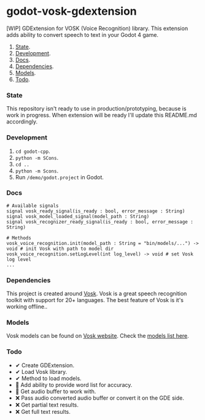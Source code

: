 # godot-vosk-gdextension
[WIP] GDExtension for VOSK (Voice Recognition) library. This extension adds ability to convert speech to text in your Godot 4 game.

1. [State](#state).
2. [Development](#development).
3. [Docs](#docs).
4. [Dependencies](#dependencies).
5. [Models](#models).
6. [Todo](#todo).



### State
This repository isn't ready to use in production/prototyping, because is work in progress. When extension will be ready I'll update this README.md accordingly.

### Development
1. `cd godot-cpp`.
2. `python -m SCons`.
3. `cd ..`
4. `python -m Scons`.
5. Run `/demo/godot.project` in Godot.


### Docs

```
# Available signals
signal vosk_ready_signal(is_ready : bool, error_message : String)
signal vosk_model_loaded_signal(model_path : String)
signal vosk_recognizer_ready_signal(is_ready : bool, error_message : String)

# Methods
vosk_voice_recognition.init(model_path : String = "bin/models/...") -> void # init Vosk with path to model dir
vosk_voice_recognition.setLogLevel(int log_level) -> void # set Vosk log level
...
```


### Dependencies

This project is created around [Vosk](https://alphacephei.com/vosk/). Vosk is a great speech recognition toolkit with support for 20+ languages. The best feature of Vosk is it's working offline..

### Models

Vosk models can be found on [Vosk website](https://alphacephei.com/vosk/). Check the [models list here](https://alphacephei.com/vosk/models).


### Todo

-  ✔ Create GDExtension.
-  ✔ Load Vosk library.
-  ✔ Method to load models.
- 🚧 Add ability to provide word list for accuracy.
- 🚧 Get audio buffer to work with.
- ❌ Pass audio converted audio buffer or convert it on the GDE side.
- ❌ Get partial text results.
- ❌ Get full text results.
